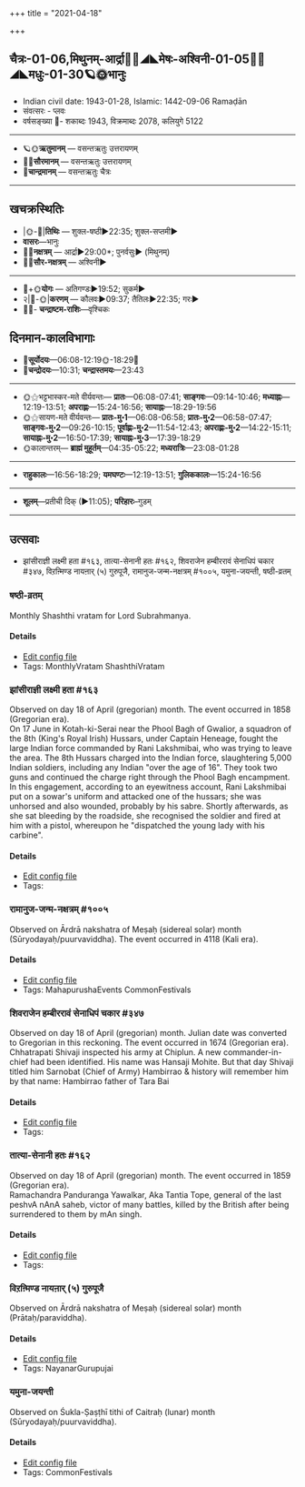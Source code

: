 +++
title = "2021-04-18"

+++
## चैत्रः-01-06,मिथुनम्-आर्द्रा🌛🌌◢◣मेषः-अश्विनी-01-05🌌🌞◢◣मधुः-01-30🪐🌞भानुः
- Indian civil date: 1943-01-28, Islamic: 1442-09-06 Ramaḍān
- संवत्सरः - प्लवः
- वर्षसङ्ख्या 🌛- शकाब्दः 1943, विक्रमाब्दः 2078, कलियुगे 5122
___________________
- 🪐🌞**ऋतुमानम्** — वसन्तऋतुः उत्तरायणम्
- 🌌🌞**सौरमानम्** — वसन्तऋतुः उत्तरायणम्
- 🌛**चान्द्रमानम्** — वसन्तऋतुः चैत्रः
___________________


## खचक्रस्थितिः
- |🌞-🌛|**तिथिः** — शुक्ल-षष्ठी►22:35; शुक्ल-सप्तमी►  
- **वासरः**—भानुः  
- 🌌🌛**नक्षत्रम्** — आर्द्रा►29:00*; पुनर्वसुः► (मिथुनम्)  
- 🌌🌞**सौर-नक्षत्रम्** — अश्विनी►  
___________________
- 🌛+🌞**योगः** — अतिगण्डः►19:52; सुकर्म►  
- २|🌛-🌞|**करणम्** — कौलवः►09:37; तैतिलः►22:35; गरः►  
- 🌌🌛- **चन्द्राष्टम-राशिः**—वृश्चिकः  


## दिनमान-कालविभागाः
- 🌅**सूर्योदयः**—06:08-12:19🌞️-18:29🌇  
- 🌛**चन्द्रोदयः**—10:31; **चन्द्रास्तमयः**—23:43  
___________________
- 🌞⚝भट्टभास्कर-मते वीर्यवन्तः— **प्रातः**—06:08-07:41; **साङ्गवः**—09:14-10:46; **मध्याह्नः**—12:19-13:51; **अपराह्णः**—15:24-16:56; **सायाह्नः**—18:29-19:56  
- 🌞⚝सायण-मते वीर्यवन्तः— **प्रातः-मु॰1**—06:08-06:58; **प्रातः-मु॰2**—06:58-07:47; **साङ्गवः-मु॰2**—09:26-10:15; **पूर्वाह्णः-मु॰2**—11:54-12:43; **अपराह्णः-मु॰2**—14:22-15:11; **सायाह्नः-मु॰2**—16:50-17:39; **सायाह्नः-मु॰3**—17:39-18:29  
- 🌞कालान्तरम्— **ब्राह्मं मुहूर्तम्**—04:35-05:22; **मध्यरात्रिः**—23:08-01:28  
___________________
- **राहुकालः**—16:56-18:29; **यमघण्टः**—12:19-13:51; **गुलिककालः**—15:24-16:56  
___________________
- **शूलम्**—प्रतीची दिक् (►11:05); **परिहारः**–गुडम्  
___________________

## उत्सवाः
- झांसीराज्ञी लक्ष्मी हता #१६३, तात्या-सेनानी हतः #१६२, शिवराजेन हम्बीररावं सेनाधिपं चकार #३४७, विऱऩ्मिण्ड नायऩार् (५) गुरुपूजै, रामानुज-जन्म-नक्षत्रम् #१००५, यमुना-जयन्ती, षष्ठी-व्रतम्
### षष्ठी-व्रतम्

Monthly Shashthi vratam for Lord Subrahmanya.

#### Details
- [Edit config file](https://github.com/jyotisham/adyatithi/tree/master/devatA/kaumAra/description_only/SaSThI-vratam.toml)
- Tags: MonthlyVratam ShashthiVratam


### झांसीराज्ञी लक्ष्मी हता #१६३

Observed on day 18 of April (gregorian) month. The event occurred in 1858 (Gregorian era).  
On 17 June in Kotah-ki-Serai near the Phool Bagh of Gwalior, a squadron of the 8th (King's Royal Irish) Hussars, under Captain Heneage, fought the large Indian force commanded by Rani Lakshmibai, who was trying to leave the area. The 8th Hussars charged into the Indian force, slaughtering 5,000 Indian soldiers, including any Indian "over the age of 16". They took two guns and continued the charge right through the Phool Bagh encampment. In this engagement, according to an eyewitness account, Rani Lakshmibai put on a sowar's uniform and attacked one of the hussars; she was unhorsed and also wounded, probably by his sabre. Shortly afterwards, as she sat bleeding by the roadside, she recognised the soldier and fired at him with a pistol, whereupon he "dispatched the young lady with his carbine".


#### Details
- [Edit config file](https://github.com/jyotisham/adyatithi/tree/master/mahApuruSha/xatra-later/gregorian/day/04/18/laxmI-rAjJNI_hatA.toml)
- Tags: 


### रामानुज-जन्म-नक्षत्रम् #१००५

Observed on Ārdrā nakshatra of Meṣaḥ (sidereal solar) month (Sūryodayaḥ/puurvaviddha). The event occurred in 4118 (Kali era).  


#### Details
- [Edit config file](https://github.com/jyotisham/adyatithi/tree/master/mahApuruSha/vaiShNava-misc/sidereal_solar_month/nakshatra/01/06/rAmAnuja-janma-nakSatram.toml)
- Tags: MahapurushaEvents CommonFestivals


### शिवराजेन हम्बीररावं सेनाधिपं चकार #३४७

Observed on day 18 of April (gregorian) month. Julian date was converted to Gregorian in this reckoning. The event occurred in 1674 (Gregorian era).  
Chhatrapati Shivaji inspected his army at Chiplun. A new commander-in-chief had been identified. His name was Hansaji Mohite. But that day Shivaji titled him Sarnobat (Chief of Army) Hambirrao & history will remember him by that name: Hambirrao father of Tara Bai

#### Details
- [Edit config file](https://github.com/jyotisham/adyatithi/tree/master/mahApuruSha/xatra-later/gregorian/day/04/18/shivarAjena_hambIrarAvaM_senAdhipaM_cakAra.toml)
- Tags: 


### तात्या-सेनानी हतः #१६२

Observed on day 18 of April (gregorian) month. The event occurred in 1859 (Gregorian era).  
Ramachandra Panduranga Yawalkar, Aka Tantia Tope, general of the last peshvA nAnA saheb, victor of many battles, killed by the British after being surrendered to them by mAn singh.


#### Details
- [Edit config file](https://github.com/jyotisham/adyatithi/tree/master/mahApuruSha/xatra-later/gregorian/day/04/18/tAntyA_hataH.toml)
- Tags: 


### विऱऩ्मिण्ड नायऩार् (५) गुरुपूजै

Observed on Ārdrā nakshatra of Meṣaḥ (sidereal solar) month (Prātaḥ/paraviddha). 

#### Details
- [Edit config file](https://github.com/jyotisham/adyatithi/tree/master/mahApuruSha/nAyanAr/sidereal_solar_month/nakshatra/01/06/vir2an2miNDa%20nAyan2Ar%20%285%29%20gurupUjai.toml)
- Tags: NayanarGurupujai


### यमुना-जयन्ती

Observed on Śukla-Ṣaṣṭhī tithi of Caitraḥ (lunar) month (Sūryodayaḥ/puurvaviddha). 

#### Details
- [Edit config file](https://github.com/jyotisham/adyatithi/tree/master/devatA/nadI/lunar_month/tithi/01/06/yamunA~jayantI.toml)
- Tags: CommonFestivals


